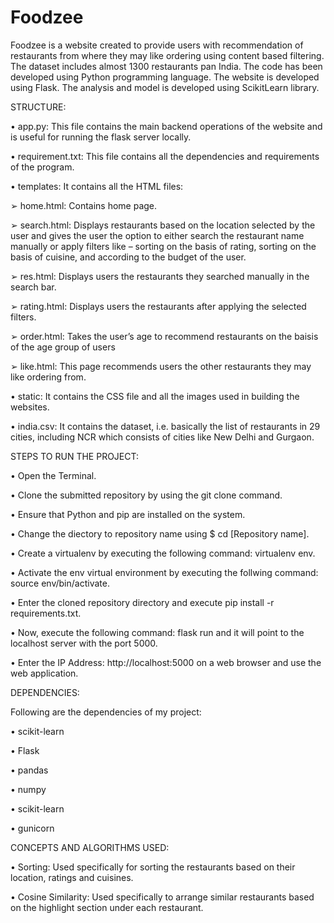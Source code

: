 # Foodzee
Foodzee is a website created to provide users with recommendation of restaurants from where they may like ordering using content based filtering. The dataset includes almost 1300 restaurants pan India. The code has been developed using Python programming language. The website is developed using Flask. The analysis and model is developed using ScikitLearn library. 




STRUCTURE:



• app.py:
This file contains the main backend operations of the website and is 
useful for running the flask server locally.



• requirement.txt:
This file contains all the dependencies and requirements of the program.



• templates:
It contains all the HTML files:



➢ home.html: Contains home page.



➢ search.html: Displays restaurants based on the location selected 
by the user and gives the user the option to either search the 
restaurant name manually or apply filters like – sorting on the 
basis of rating, sorting on the basis of cuisine, and according to the 
budget of the user.



➢ res.html: Displays users the restaurants they searched manually in 
the search bar.



➢ rating.html: Displays users the restaurants after applying the 
selected filters.



➢ order.html: Takes the user’s age to recommend restaurants on the 
baisis of the age group of users



➢ like.html: This page recommends users the other restaurants they 
may like ordering from.



• static:
It contains the CSS file and all the images used in building the websites.


• india.csv:
It contains the dataset, i.e. basically the list of restaurants in 29 cities, 
including NCR which consists of cities like New Delhi and Gurgaon.


STEPS TO RUN THE PROJECT:


• Open the Terminal.


• Clone the submitted repository by using the git clone command.



• Ensure that Python and pip are installed on the system.



• Change the diectory to repository name using $ cd [Repository name].



• Create a virtualenv by executing the following command: virtualenv env.


• Activate the env virtual environment by executing the follwing 
command: source env/bin/activate.


• Enter the cloned repository directory and execute pip install -r 
requirements.txt.


• Now, execute the following command: flask run and it will point to the 
localhost server with the port 5000.


• Enter the IP Address: http://localhost:5000 on a web browser and use 
the web application.


DEPENDENCIES:


Following are the dependencies of my project:


• scikit-learn


• Flask


• pandas


• numpy


• scikit-learn


• gunicorn


CONCEPTS AND ALGORITHMS USED:


• Sorting: Used specifically for sorting the restaurants based on their 
location, ratings and cuisines.


• Cosine Similarity: Used specifically to arrange similar restaurants based 
on the highlight section under each restaurant.
